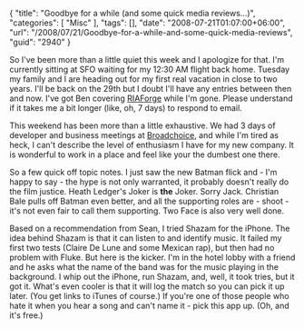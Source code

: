 {
	"title": "Goodbye for a while (and some quick media reviews...)",
	"categories": [
		"Misc"
	],
	"tags": [],
	"date": "2008-07-21T01:07:00+06:00",
	"url": "/2008/07/21/Goodbye-for-a-while-and-some-quick-media-reviews",
	"guid": "2940"
}

So I've been more than a little quiet this week and I apologize for that. I'm currently sitting at SFO waiting for my 12:30 AM flight back home. Tuesday my family and I are heading out for my first real vacation in close to two years. I'll be back on the 29th but I doubt I'll have any entries between then and now. I've got Ben covering <a href="http://www.riaforge.org">RIAForge</a> while I'm gone. Please understand if it takes me a bit longer (like, oh, 7 days) to respond to email. 

This weekend has been more than a little exhaustive. We had 3 days of developer and business meetings at <a href="http://www.broadchoice.com">Broadchoice</a>, and while I'm tired as heck, I can't describe the level of enthusiasm I have for my new company. It is wonderful to work in a place and feel like your the dumbest one there. 

So a few quick off topic notes. I just saw the new Batman flick and - I'm happy to say - the hype is not only warranted, it probably doesn't really do the film justice. Heath Ledger's Joker is <b>the</b> Joker. Sorry Jack. Christian Bale pulls off Batman even better, and all the supporting roles are - shoot - it's not even fair to call them supporting. Two Face is also very well done.

Based on a recommendation from Sean, I tried Shazam for the iPhone. The idea behind Shazam is that it can listen to and identify music. It failed my first two tests (Claire De Lune and some Mexican rap), but then had no problem with Fluke. But here is the kicker. I'm in the hotel lobby with a friend and he asks what the name of the band was for the music playing in the background. I whip out the iPhone, run Shazam, and, well, it took tries, but it got it. What's even cooler is that it will log the match so you can pick it up later. (You get links to iTunes of course.) If you're one of those people who hate it when you hear a song and can't name it - pick this app up. (Oh, and it's free.)